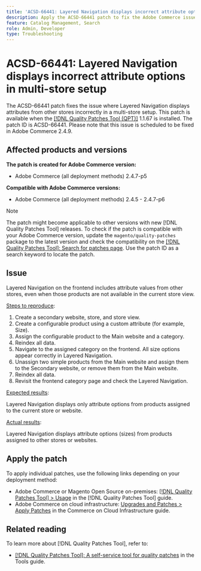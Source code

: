 ```yaml
---
title: 'ACSD-66441: Layered Navigation displays incorrect attribute options in multi-store setup'
description: Apply the ACSD-66441 patch to fix the Adobe Commerce issue where Layered Navigation displays attributes from other stores incorrectly in a multi-store setup.
feature: Catalog Management, Search
role: Admin, Developer
type: Troubleshooting
---
```


# ACSD-66441: Layered Navigation displays incorrect attribute options in multi-store setup

The ACSD-66441 patch fixes the issue where Layered Navigation displays attributes from other stores incorrectly in a multi-store setup. This patch is available when the [[!DNL Quality Patches Tool (QPT)]](/help/tools/quality-patches-tool/quality-patches-tool-to-self-serve-quality-patches.md) 1.1.67 is installed. The patch ID is ACSD-66441. Please note that this issue is scheduled to be fixed in Adobe Commerce 2.4.9.

## Affected products and versions

**The patch is created for Adobe Commerce version:**

* Adobe Commerce (all deployment methods) 2.4.7-p5

**Compatible with Adobe Commerce versions:**

* Adobe Commerce (all deployment methods) 2.4.5 - 2.4.7-p6

>[!NOTE]
>
>The patch might become applicable to other versions with new [!DNL Quality Patches Tool] releases. To check if the patch is compatible with your Adobe Commerce version, update the `magento/quality-patches` package to the latest version and check the compatibility on the [[!DNL Quality Patches Tool]: Search for patches page](https://experienceleague.adobe.com/tools/commerce-quality-patches/index.html). Use the patch ID as a search keyword to locate the patch.

## Issue

Layered Navigation on the frontend includes attribute values from other stores, even when those products are not available in the current store view. 

<u>Steps to reproduce</u>:

1. Create a secondary website, store, and store view.
1. Create a configurable product using a custom attribute (for example, Size).
1. Assign the configurable product to the Main website and a category.
1. Reindex all data.
1. Navigate to the assigned category on the frontend. All size options appear correctly in Layered Navigation.
1. Unassign two simple products from the Main website and assign them to the Secondary website, or remove them from the Main website.
1. Reindex all data.
1. Revisit the frontend category page and check the Layered Navigation.

<u>Expected results</u>:

Layered Navigation displays only attribute options from products assigned to the current store or website.

<u>Actual results</u>:

Layered Navigation displays attribute options (sizes) from products assigned to other stores or websites.

## Apply the patch

To apply individual patches, use the following links depending on your deployment method:

* Adobe Commerce or Magento Open Source on-premises: [[!DNL Quality Patches Tool] > Usage](/help/tools/quality-patches-tool/usage.md) in the [!DNL Quality Patches Tool] guide.
* Adobe Commerce on cloud infrastructure: [Upgrades and Patches > Apply Patches](https://experienceleague.adobe.com/docs/commerce-cloud-service/user-guide/develop/upgrade/apply-patches.html) in the Commerce on Cloud Infrastructure guide.

## Related reading

To learn more about [!DNL Quality Patches Tool], refer to:

* [[!DNL Quality Patches Tool]: A self-service tool for quality patches](/help/tools/quality-patches-tool/quality-patches-tool-to-self-serve-quality-patches.md) in the Tools guide.
